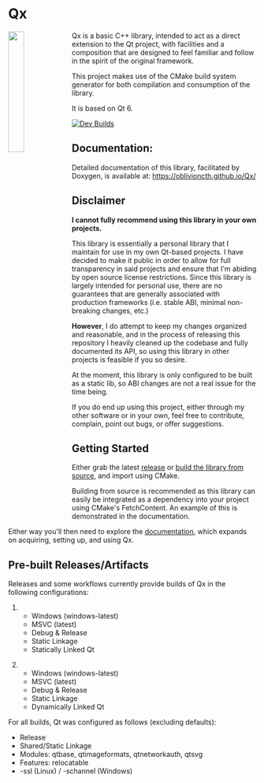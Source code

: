 # Qx
<img align="left" src="https://i.imgur.com/TzdFQfb.png" width=25%>
Qx is a basic C++ library, intended to act as a direct extension to the Qt project, with facilities and a composition that are designed to feel familiar and follow in the spirit of the original framework.

This project makes use of the CMake build system generator for both compilation and consumption of the library.

It is based on Qt 6.

[![Dev Builds](https://github.com/oblivioncth/Qx/actions/workflows/push-reaction.yml/badge.svg)](https://github.com/oblivioncth/Qx/actions/workflows/push-reaction.yml)

## Documentation:
Detailed documentation of this library, facilitated by Doxygen, is available at: https://oblivioncth.github.io/Qx/

## Disclaimer
**I cannot fully recommend using this library in your own projects.**

This library is essentially a personal library that I maintain for use in my own Qt-based projects. I have decided to make it public in order to allow for full transparency in said projects and ensure that I'm abiding by open source license restrictions. Since this library is largely intended for personal use, there are no guarantees that are generally associated with production frameworks (i.e. stable ABI, minimal non-breaking changes, etc.)

**However**, I do attempt to keep my changes organized and reasonable, and in the process of releasing this repository I heavily cleaned up the codebase and fully documented its API, so using this library in other projects is feasible if you so desire.

At the moment, this library is only configured to be built as a static lib, so ABI changes are not a real issue for the time being.

If you do end up using this project, either through my other software or in your own, feel free to contribute, complain, point out bugs, or offer suggestions.

## Getting Started
Either grab the latest [release](https://github.com/oblivioncth/Qx/releases/) or [build the library from source](https://oblivioncth.github.io/Qx/index.html#autotoc_md3), and import using CMake.

Building from source is recommended as this library can easily be integrated as a dependency into your project using CMake's FetchContent. An example of this is demonstrated in the documentation.

Either way you'll then need to explore the [documentation](https://oblivioncth.github.io/Qx/index.html), which expands on acquiring, setting up, and using Qx.

## Pre-built Releases/Artifacts

Releases and some workflows currently provide builds of Qx in the following configurations:

1) - Windows (windows-latest)
    - MSVC (latest)
    - Debug & Release
    - Static Linkage
    - Statically Linked Qt
>>
2) - Windows (windows-latest)
    - MSVC (latest)
	- Debug & Release
	- Static Linkage
	- Dynamically Linked Qt

For all builds, Qt was configured as follows (excluding defaults):

 - Release
 - Shared/Static Linkage
 - Modules: qtbase, qtimageformats, qtnetworkauth, qtsvg
 - Features: relocatable
 - -ssl (Linux) / -schannel (Windows)
